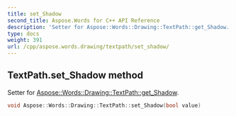 ```yaml
---
title: set_Shadow
second_title: Aspose.Words for C++ API Reference
description: 'Setter for Aspose::Words::Drawing::TextPath::get_Shadow.'
type: docs
weight: 391
url: /cpp/aspose.words.drawing/textpath/set_shadow/
---
```

## TextPath.set_Shadow method


Setter for [Aspose::Words::Drawing::TextPath::get_Shadow](../get_shadow/).

```cpp
void Aspose::Words::Drawing::TextPath::set_Shadow(bool value)
```

